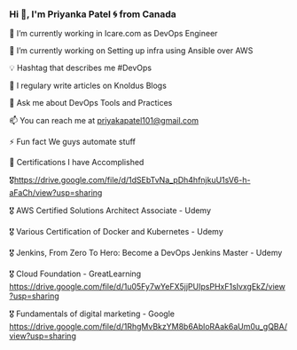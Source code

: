 ### Hi 👋, I'm Priyanka Patel 🌀 from Canada

🏢 I’m currently working in Icare.com as DevOps Engineer

🌱 I’m currently working on Setting up infra using Ansible over AWS

💡 Hashtag that describes me #DevOps

📝 I regulary write articles on Knoldus Blogs

💬 Ask me about DevOps Tools and Practices

📫 You can reach me at priyakapatel101@gmail.com

⚡ Fun fact We guys automate stuff

🧾 Certifications I have Accomplished

🎖https://drive.google.com/file/d/1dSEbTvNa_pDh4hfnjkuU1sV6-h-aFaCh/view?usp=sharing

🎖 AWS Certified Solutions Architect Associate - Udemy

🎖 Various Certification of Docker and Kubernetes - Udemy

🎖 Jenkins, From Zero To Hero: Become a DevOps Jenkins Master - Udemy

🎖 Cloud Foundation - GreatLearning
   https://drive.google.com/file/d/1u05Fy7wYeFX5jjPUIpsPHxF1sIvxgEkZ/view?usp=sharing

🎖 Fundamentals of digital marketing - Google
   https://drive.google.com/file/d/1RhgMvBkzYM8b6AbloRAak6aUm0u_gQBA/view?usp=sharing

<!--
**Priyanka-Cloud-Infinite/Priyanka-Cloud-Infinite** is a ✨ _special_ ✨ repository because its `README.md` (this file) appears on your GitHub profile.

Here are some ideas to get you started:

- 🔭 I’m currently working on ...
- 🌱 I’m currently learning ...
- 👯 I’m looking to collaborate on ...
- 🤔 I’m looking for help with ...
- 💬 Ask me about ...
- 📫 How to reach me: ...
- 😄 Pronouns: ...
- ⚡ Fun fact: ...
-->
